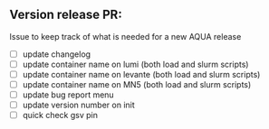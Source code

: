 ## Version release PR:

Issue to keep track of what is needed for a new AQUA release

- [ ] update changelog
- [ ] update container name on lumi (both load and slurm scripts)
- [ ] update container name on levante (both load and slurm scripts)
- [ ] update container name on MN5 (both load and slurm scripts)
- [ ] update bug report menu
- [ ] update version number on init
- [ ] quick check gsv pin
